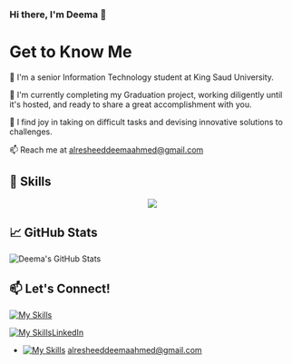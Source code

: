 ### Hi there, I'm Deema 👋

# Get to Know Me

🏫 I'm a senior Information Technology student at King Saud University.

📝 I'm currently completing my Graduation project, working diligently until it's hosted, and ready to share a great accomplishment with you.

👯 I find joy in taking on difficult tasks and devising innovative solutions to challenges.

📫 Reach me at [alresheeddeemaahmed@gmail.com](mailto:alresheeddeemaahmed@gmail.com)


## 🚀 Skills

<p align="center">
  <a href="https://skillicons.dev">
    <img src="https://skillicons.dev/icons?i=py,r,java,django,php,html,css,js,vscode,mysql,mongodb,anaconda,sklearn,figma,github" />
  </a>
</p>

## 📈 GitHub Stats

![Deema's GitHub Stats](https://github-readme-stats.vercel.app/api?username=Deema25Ra&show_icons=true&count_private=true)

## 📫 Let's Connect!
[![My Skills](https://skillicons.dev/icons?i=linkedin)](https://skillicons.dev)

[![My Skills](https://skillicons.dev/icons?i=linkedin)](https://skillicons.dev)[LinkedIn](https://www.linkedin.com/in/deema-alresheed-19566b213/?utm_source=share&utm_campaign=share_via&utm_content=profile&utm_medium=ios_app)
 - [![My Skills](https://skillicons.dev/icons?i=gmail)](https://skillicons.dev) [alresheeddeemaahmed@gmail.com](mailto:alresheeddeemaahmed@gmail.com)

<p align="center">
  <a href="https://skillicons.dev">
    <img src="https://skillicons.dev/icons?i=linkedin" width="1" height="1" />
  </a>
</p>


